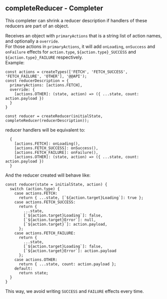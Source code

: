 ## completeReducer - Completer

This completer can shrink a reducer description if handlers of these reducers are part of an object.  

Receives an object with `primaryActions` that is a string list of action names, and optionally a `override`.  
For those actions in `primaryActions`, it will add `onLoading`, `onSuccess` and `onFailure` effects for `action.type`, `${action.type}_SUCCESS` and `${action.type}_FAILURE` respectively.  
Example:  
```
const actions = createTypes(['FETCH', 'FETCH_SUCCESS', 'FETCH_FAILURE', 'OTHER'], '@@API');
const reducerDescription = {
  primaryActions: [actions.FETCH],
  override: {
    [actions.OTHER]: (state, action) => ({ ...state, count: action.payload })
  }
}

const reducer = createReducer(initialState, completeReducer(reducerDescription));
```

reducer handlers will be equivalent to:  
```
  {
    [actions.FETCH]: onLoading(),
    [actions.FETCH_SUCCESS]: onSuccess(),
    [actions.FETCH_FAILURE]: onFailure(),
    [actions.OTHER]: (state, action) => ({ ...state, count: action.payload })
  }
```  
And the reducer created will behave like:  
```
const reducer(state = initialState, action) {
  switch (action.type) {
    case actions.FETCH:
      return { ...state, [`${action.target}Loading`]: true };
    case actions.FETCH_SUCCESS:
      return {
        ...state,
        [`${action.target}Loading`]: false,
        [`${action.target}Error`]: null,
        [`${action.target}`]: action.payload,
      };
    case actions.FETCH_FAILURE:
      return {
        ...state,
        [`${action.target}Loading`]: false,
        [`${action.target}Error`]: action.payload
      };
    case actions.OTHER:
      return { ...state, count: action.payload };
    default:
      return state;
  }
}
```

This way, we avoid writing `SUCCESS` and `FAILURE` effects every time.  
